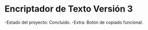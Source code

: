 <h1>Encriptador de Texto Versión 3</h1>

-Estado del proyecto: Concluido.
-Extra: Botón de copiado funcional.
